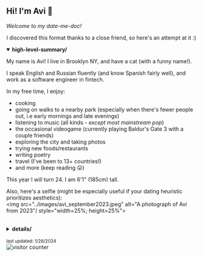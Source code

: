 <head>
	<title> Avi's "Date Me Doc" </title>
	<meta http-equiv="Content-Type" content="text/html; charset=UTF-8"/>
	<meta name="viewport" content="width=device-width, initial-scale=1"/>
	<meta name="robots" content="noindex">
	<link href="https://fonts.googleapis.com/css?family=IBM+Plex+Mono|Open+Sans" rel="stylesheet"/>
	<link href="../stylesheet.css" rel="stylesheet"/>
	<link rel="shortcut icon" type="image/png" href="/images/favicon.png"/>
	<svg style="display:none">
	<defs> <g id="external-link" stroke-width="1.5" stroke="#000" fill="none" stroke-linecap="round" stroke-linejoin="round"> <polyline points="17 13.5 17 19.5 5 19.5 5 7.5 11 7.5"></polyline> <path d="M14,4.5 L20,4.5 L20,10.5 M20,4.5 L11,13.5"></path> </g> </defs>
	</svg>
	<script>
document.addEventListener('copy', e => {
  e.preventDefault(); 
});

document.addEventListener('paste', e => {
  e.preventDefault();
});
document.addEventListener('contextmenu', event => 
  event.preventDefault());
	</script>
</head>
<body oncopy="return false" oncut="return false" onpaste="return false">

## Hi! I'm Avi 👋 

*Welcome to my date-me-doc!*

I discovered this format thanks to a close friend, so here's an attempt at it :)

<details open="true">
<summary><b>high-level-summary/</b></summary>

My name is Avi! I live in Brooklyn NY, and have a cat (with a funny name!). 

I speak English and Russian fluently (and know Spanish fairly well), and work as a software engineer in fintech.

In my free time, I enjoy:

- cooking 
- going on walks to a nearby park (especially when there's fewer people out, i.e early mornings and late evenings)
- listening to music (all kinds - *except most mainstream pop*)
- the occasional videogame (currently playing Baldur's Gate 3 with a couple friends)
- exploring the city and taking photos
- trying new foods/restaurants
- writing poetry
- travel (I've been to 13+ countries!)
- and more (keep reading 😛)

This year I will turn 24. I am 6'1" (185cm) tall.

Also, here's a selfie (might be especially useful if your dating heuristic prioritizes aesthetics):
<br>
<img src="../images/avi_september2023.jpeg" alt="A photograph of Avi from 2023"/ style="width=25%; height=25%">
<br>

</details>
<br>
<details>
<summary><b>details/</b></summary>

Alright, if you've made it this far, here's some more in-depth details about me:

<div style="margin-left: 15px;">
<details>
<summary><b>romantic-aspirations/ ❤️️💭</b></summary>

I'm looking for a driven, open-minded, and emotionally mature partner who can deeply understand me and who I can deeply understand.

Someone who inspires and fascinates me, and with whom I can share hobbies, interests, moments, both great and bad days.
	
I aspire to travel the world, have children, and live a full life of quality and peace together with such a person.

Ideally, you'd have the following qualities (at least):

- you are a woman, between the ages of 22 and 26 this year
- you live in NYC full-time
- you also want kids (at most 2, probably)
- you like cats (*and* dogs) :)
- you don't mind waking up early, and savour catching the sunrise (earlybird > nightowl)
- you enjoy many of the same cuisines and foods as I do (E/S/SE Asian cuisines, Ethiopian, Middle Eastern, etc.)
- you're not an overly picker eater, and are curious to try new foods
- you love music as much I do, with us having some favorite artists/bands in common
- you enjoy a balance of being a homebody and an explorer
- you enjoy discussions on philosophy/other stimulating chat
- you speak more than one language or would consider yourself "cultured"/"worldly"
- you are an athiest

</details>
<details>
<summary><b>goals/ 📋</b></summary>

I'd like to (in the next 5 years)

- become a published poet
- start my own business (intuitively, some tech business, but I've pondered ideas like a cafe, publishing company, etc.)
- travel more (soon I will go to east Asia for the first time)
- learn Chinese (Mandarin)
- meet more friends and build my circles
- buy a house with a tea room, lots of houseplants, and a yard so that I can explore gardening, adopt a dog, and maybe have chickens
- learn how to make music (on my computer - I am deeply inspired by many IDM artists)
- etc!

(and, of course, I'd love to meet a partner)

</details>

<details>
<summary><b>music/ 🎧</b></summary>
Aside from family, friends, the blue sky, and the breeze, music is likely the most important thing to me.

*I could not live without it.*

I hope you feel the same way, as dating me would involve listening to (and probably discovering)
a lot of music together :)

I listen to many different genres, and have maintained a (now) very large collection of music since about 2015.

My all-time favorite musical artists include:

- Thievery Corporation
- Robohands
- Tosca 
- King Gizzard and the Lizard Wizard
- Boards of Canada
- Pond
- Aphex Twin
- BADBADNOTGOOD
- Morcheeba
- Tame Impala
- Altin Gün
- Interpol
- Infected Mushroom
- The Doors
- DIIV

Here's some Spotify playlists I actively maintain:

- [lifetime](https://open.spotify.com/playlist/1EQw7BQ7GDoqYc9AJumTjB?si=f60c5651f67e4018) - a playlist of almost every song I've ever "liked" since 2015
- [Total Focus](https://open.spotify.com/playlist/6TqfzDTDpoCXmTGka8zXpP?si=a9335f6a19164719) - my daily-driver flow-state playlist, meticulously curated
- [top 100](https://open.spotify.com/playlist/0VtRLaPcoRsJcWd8Kb5DTz?si=eef8a495ab7a4ba8) - an attempt to gather my top 100 songs, WIP
- [MWYW, Volume 1](https://open.spotify.com/playlist/4ZvhNle0VzfOb2Dx6dfYnD?si=e508f351bb944997) - one of the playlists I've made for an occasional work event called "Music While You Work"

</details>

<details>
<summary><b>hobbies-and-pastimes/ 🏕</b></summary>
Aside from cooking and music (and related things such as collecting records or buying fancy headphones), here's some other things:

- biking/cycling - NYC is super bikeable, and on a breezy, mellow sunny day it's bliss
- poetry - it serves as a valuable way to practice the art of metaphor, and as an emotional release
- video games - they're fun, especially with friends :)
- coding - mostly learning about programming languages, and small projects
- hiking - there's some wonderful nature not even 2 hours drive away from NYC, and I have yet to explore it all
	- I grew up in Seattle, and so hiking and nature is a deep part of me
- films/shows - high quality writing and cinematography is an incredible, deeply immersive experience
- photography - I'm not a pro, but I find it really enjoyable to take photos of beautiful things
	- I'm much better at landscapes than people, but maybe I just need a muse... 🤔
- wikipedia reading/contributing - it's a nice escape, to fall into the rabbithole
	- I've written a handful of articles (with over 1.3M total views!) and often make small edits to various articles
- books - in 2023 I started reading properly again
	- still working on being consistent with reading, but when I do read, it's very rewarding
</details>

<details>
<summary><b>some-more-photos/ 📷</b></summary>
<table>
  <tr>
    <td>
		<img src="../images/rainier.jpeg" alt="A photo of Mt. Rainier during sunset" style="width: 512px; height: 384px;">
		<p>Mt. Rainier during sunset, Nov. 2023</p>
	</td>
    <td>
		<img src="../images/beautiful_monkey.jpg" alt="A photo of my cat Money" style="width: 512px; height: 384px;">	
		<p>My cat, Monkey :)</p>
	</td>
    <td>
		<img src="../images/nyc.jpeg" alt="Lower Manhattan as seen from DUMBO" style="width: 512px; height: 384px;">
		<p>Lower Manhattan, as seen from DUMBO, Jan. 2024</p>
	</td>
  </tr>
  <tr>
    <td>
		<img src="../images/pose.jpg" alt="Me, posing for a photo" style="height: 512px; width: 384px;">
		<p>A little pose at a house party, Jan. 2024</p>
	</td>
    <td>
		<img src="../images/lighthouse.jpeg" alt="A lighthouse in Cascais" style="height: 512px; width: 384px;">	
		<p>Lighthouse in Cascais, Portugal, Sep. 2023</p>
	</td>
    <td>
		<img src="../images/cat_in_pot.jpeg" alt="Cat in a pot" style="height: 512px; width: 384px;">
		<p>My silly cat in a pot</p>
	</td>
  </tr>
</table>
</details>

<details>
<summary><b>food-and-diet/ 🍲</b></summary>
At the moment I don't adhere to any particular diet, and would prefer to date someone with a flexible diet as well.

I have some food allergies, though they are minor and solved by antihistamine tablets.

I prefer "whole" foods, and foods which are organic (or analogous) - they just taste better, are more ethical, and sustainable.

Many of my meals are veg[an/etarian] but I love meat and seafood and eat it regularly as well.

Some of my favorite foods:

- borscht (via my own recipe)
- chicken wings (or any roasted/grilled chicken, honestly)
- soondubu jiggae with seafood
- simple salad (chopped tomato, cucumber, red onion, olive oil, salt, pepper)
- hong shao rou (红烧肉, "red-braised pork belly" with chestnuts)
- grilled marinated lamb ribs with lavash
- hummus with zhug and fresh pita
- massaman curry
- kari ayam (with potatoes)
- chicken bhuna
- salmon, trout, flounder/sole, squid, shrimp (prepared in basically any manner)
- steak, 30 day dry-aged beef prepared rare, with grilled asparagus
- coconut or orange flavored things, such as dark chocolates (70% cacao+)
- pork and shrimp siu mai (烧卖, probably my favorite dim sum dish)
- fries with mayonnaise - [very popular in Europe!](https://en.wikipedia.org/wiki/List_of_accompaniments_to_french_fries#Netherlands)

I also love both coffee and tea, and have them both regularly (but not together).

I don't drink alcohol very often (maybe 1 drink per week, if that) - there are less harmful alternatives.

</details>
<details>
<summary><b>religion/ 📖</b></summary>

I was brought up Jewish, but in practice am an athiest (and have no interest in organized religion of any kind).

I have ethical and philosophical disagreements with the Abrahamic religions (not limited to their approach to women's rights, outdated dietary rules, various hypocrisy, etc).

Taoism and Buddhism are much more attractive to me, and some of the philosophies therein inform my worldview.

</details>
<details>
<summary><b>politics/ 🏛</b></summary>

I am mostly apolitical/"politically ambiguous" (as far as how much I partake in and discuss politics).

If you insist on label(s), I am roughly a "*market-socialism-inclined progressive individualist libertarian.*"

Still, I don't think it's possible to capture my entire set of opinions in a set of labels without it getting absurdly contrived for everyone involved.

</details>
<br>
<details>
<summary><i>interested? ✨</i></summary>

Here's my email address:
*avi [/\\t] avigloz [d0t] net*

While my phone number *is* fairly easy to find, I'd prefer to chat over email (intially) in this context :)

</details>
</details>
</div>

<small>last updated: 1/26/2024</small><br>
<img src="https://www.cutercounter.com/hits.php?id=hmxpxxfx&nd=4&style=1" border="0" alt="visitor counter">
